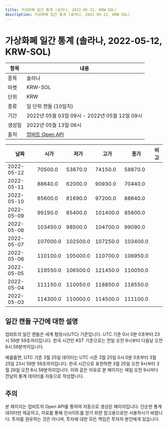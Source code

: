 ```yaml
---
title: 가상화폐 일간 통계 (솔라나, 2022-05-12, KRW-SOL)
description: 가상화폐 일간 통계 (솔라나, 2022-05-12, KRW-SOL)
---
```



가상화폐 일간 통계 (솔라나, 2022-05-12, KRW-SOL)
===

|항목|내용|
|--|--|
|종목|솔라나|
|마켓|KRW-SOL|
|단위|KRW|
|종류|일 단위 캔들 (10일치)|
|기간|2022년 05월 03일 09시 - 2022년 05월 12일 09시|
|생성일|2022년 05월 13일 06시|
|출처|[업비트 Open API](https://docs.upbit.com)|


|날짜|시가|저가|고가|종가|비고|
|--|--|--|--|--|--|
|2022-05-12|70500.0|53870.0|74150.0|58870.0|    |
|2022-05-11|88640.0|62000.0|90930.0|70440.0|    |
|2022-05-10|85600.0|81690.0|97200.0|88640.0|    |
|2022-05-09|99190.0|85400.0|101400.0|85600.0|    |
|2022-05-08|103450.0|98500.0|104700.0|99090.0|    |
|2022-05-07|107000.0|102500.0|107250.0|103400.0|    |
|2022-05-06|110100.0|105000.0|110700.0|106950.0|    |
|2022-05-05|118550.0|106500.0|121450.0|110050.0|    |
|2022-05-04|111150.0|110050.0|118850.0|118550.0|    |
|2022-05-03|114300.0|110000.0|114500.0|111100.0|    |


일간 캔들 구간에 대한 설명
---


업비트의 일간 캔들은 세계 협정시(UTC) 기준입니다. 
UTC 기준 0시 0분 0초부터 23시 59분 59초까지입니다. 
한국 시간인 KST 기준으로는 전일 오전 9시부터 다음날 오전 8시 59분까지입니다. 


예를들면, UTC 기준 3월 25일 데이터는 UTC 시준 3월 25일 0시 0분 0초부터 3월 25일 23시 59분 59초까지입니다. 
한국 시간으로 표현하면 3월 25일 오전 9시부터 3월 26일 오전 8시 59분까지입니다. 
이와 같은 이유로 본 페이지는 매일 오전 9시마다 전날의 통계 데이터를 자동으로 작성합니다. 


주의
---


본 페이지는 업비트의 Open API를 통하여 자동으로 생성된 페이지입니다. 
단순한 통계 데이터만 제공하고, 자료를 통해 인사이트를 얻기 위한 참고용으로만 사용하시기 바랍니다. 
투자를 권유하는 것은 아니며, 투자에 대한 모든 책임은 투자자 본인에게 있습니다. 
